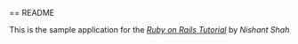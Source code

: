 == README

This is the sample application for
the [*Ruby on Rails Tutorial*](http://railstutorial.org/)
by _Nishant Shah_
